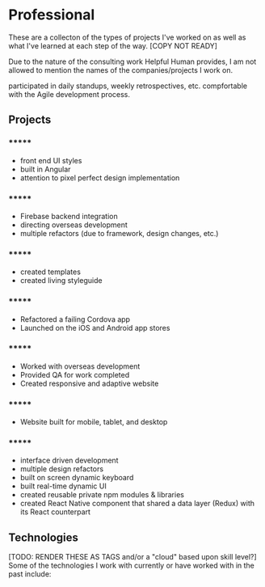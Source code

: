 # Professional
These are a collecton of the types of projects I've worked on as well as what I've learned at each step of the way. [COPY NOT READY]

Due to the nature of the consulting work Helpful Human provides, I am not allowed to mention the names of the companies/projects I work on.

participated in daily standups, weekly retrospectives, etc. compfortable with the Agile development process.

## Projects
### *****
- front end UI styles
- built in Angular
- attention to pixel perfect design implementation

### *****
- Firebase backend integration
- directing overseas development
- multiple refactors (due to framework, design changes, etc.)

### *****
- created templates
- created living styleguide

### *****
- Refactored a failing Cordova app
- Launched on the iOS and Android app stores

### *****
- Worked with overseas development
- Provided QA for work completed
- Created responsive and adaptive website

### *****
- Website built for mobile, tablet, and desktop

### *****
- interface driven development
- multiple design refactors
- built on screen dynamic keyboard
- built real-time dynamic UI
- created reusable private npm modules & libraries
- created React Native component that shared a data layer (Redux) with its React counterpart

## Technologies
[TODO: RENDER THESE AS TAGS and/or a "cloud" based upon skill level?]
Some of the technologies I work with currently or have worked with in the past include:
<!--- Angular
- React
- Redux
- React Native
- WebRTC
- Unity
- C#
- jQuery
- JavaScript
- Java
- Git
- Perforce
- C++
- HTML
- CSS
- Assembly 68k-->


